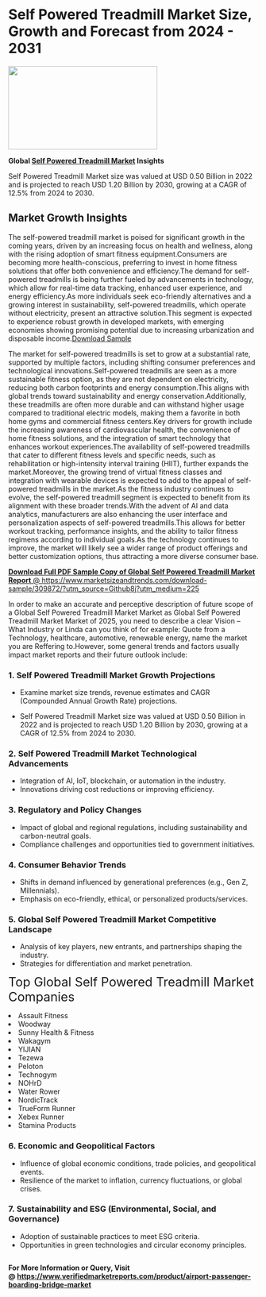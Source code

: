 <H1>Self Powered Treadmill Market Size, Growth and Forecast from 2024 - 2031</H1><img class="aligncenter size-medium wp-image-584254" src="https://thirdeyenews.in/wp-content/uploads/2024/09/Global-Market-Research-300x168.jpeg" alt="" width="300" height="168" /><p><strong>Global&nbsp;<a href="https://www.marketsizeandtrends.com/download-sample/309872/?utm_source=Github8j?utm_medium=225">Self Powered Treadmill Market</a> Insights</strong></p><p>Self Powered Treadmill Market size was valued at USD 0.50 Billion in 2022 and is projected to reach USD 1.20 Billion by 2030, growing at a CAGR of 12.5% from 2024 to 2030.</p><p><h2>Market Growth Insights</h2> <p>The self-powered treadmill market is poised for significant growth in the coming years, driven by an increasing focus on health and wellness, along with the rising adoption of smart fitness equipment.Consumers are becoming more health-conscious, preferring to invest in home fitness solutions that offer both convenience and efficiency.The demand for self-powered treadmills is being further fueled by advancements in technology, which allow for real-time data tracking, enhanced user experience, and energy efficiency.As more individuals seek eco-friendly alternatives and a growing interest in sustainability, self-powered treadmills, which operate without electricity, present an attractive solution.This segment is expected to experience robust growth in developed markets, with emerging economies showing promising potential due to increasing urbanization and disposable income.<a href="#">Download Sample</a></p> <p>The market for self-powered treadmills is set to grow at a substantial rate, supported by multiple factors, including shifting consumer preferences and technological innovations.Self-powered treadmills are seen as a more sustainable fitness option, as they are not dependent on electricity, reducing both carbon footprints and energy consumption.This aligns with global trends toward sustainability and energy conservation.Additionally, these treadmills are often more durable and can withstand higher usage compared to traditional electric models, making them a favorite in both home gyms and commercial fitness centers.Key drivers for growth include the increasing awareness of cardiovascular health, the convenience of home fitness solutions, and the integration of smart technology that enhances workout experiences.The availability of self-powered treadmills that cater to different fitness levels and specific needs, such as rehabilitation or high-intensity interval training (HIIT), further expands the market.Moreover, the growing trend of virtual fitness classes and integration with wearable devices is expected to add to the appeal of self-powered treadmills in the market.As the fitness industry continues to evolve, the self-powered treadmill segment is expected to benefit from its alignment with these broader trends.With the advent of AI and data analytics, manufacturers are also enhancing the user interface and personalization aspects of self-powered treadmills.This allows for better workout tracking, performance insights, and the ability to tailor fitness regimens according to individual goals.As the technology continues to improve, the market will likely see a wider range of product offerings and better customization options, thus attracting a more diverse consumer base.<a href="#"></p><p><span class=""><strong>Download Full PDF Sample Copy of Global Self Powered Treadmill Market Report</strong> @ <a href="https://www.marketsizeandtrends.com/download-sample/309872/?utm_source=Github8j?utm_medium=225" target="_blank">https://www.marketsizeandtrends.com/download-sample/309872/?utm_source=Github8j?utm_medium=225</a></span></p><p>In order to make an accurate and perceptive description of future scope of a Global&nbsp;Self Powered Treadmill Market Market as Global&nbsp;Self Powered Treadmill Market Market of 2025, you need to describe a clear Vision &ndash; What Industry or Linda can you think of for example: Quote from a Technology, healthcare, automotive, renewable energy, name the market you are Reffering to.However, some general trends and factors usually impact market reports and their future outlook include:</p><h3>1.&nbsp;<strong>Self Powered Treadmill Market Growth Projections</strong></h3><ul><li>Examine market size trends, revenue estimates and CAGR (Compounded Annual Growth Rate) projections.</li><li><p>Self Powered Treadmill Market size was valued at USD 0.50 Billion in 2022 and is projected to reach USD 1.20 Billion by 2030, growing at a CAGR of 12.5% from 2024 to 2030.</p></li></ul><h3>2.&nbsp;<strong>Self Powered Treadmill Market Technological Advancements</strong></h3><ul><li>Integration of AI, IoT, blockchain, or automation in the industry.</li><li>Innovations driving cost reductions or improving efficiency.</li></ul><h3>3.&nbsp;<strong>Regulatory and Policy Changes</strong></h3><ul><li>Impact of global and regional regulations, including sustainability and carbon-neutral goals.</li><li>Compliance challenges and opportunities tied to government initiatives.</li></ul><h3>4.&nbsp;<strong>Consumer Behavior Trends</strong></h3><ul><li>Shifts in demand influenced by generational preferences (e.g., Gen Z, Millennials).</li><li>Emphasis on eco-friendly, ethical, or personalized products/services.</li></ul><h3>5.&nbsp;<strong>Global Self Powered Treadmill Market Competitive Landscape</strong></h3><ul><li>Analysis of key players, new entrants, and partnerships shaping the industry.</li><li>Strategies for differentiation and market penetration.</li></ul><p data-pm-slice="1 1 []"><span style="color: inherit; font-family: inherit; font-size: 25px;">Top Global Self Powered Treadmill Market Companies</span></p><div class="" data-test-id=""><p><li>Assault Fitness</li><li> Woodway</li><li> Sunny Health & Fitness</li><li> Wakagym</li><li> YIJIAN</li><li> Tezewa</li><li> Peloton</li><li> Technogym</li><li> NOHrD</li><li> Water Rower</li><li> NordicTrack</li><li> TrueForm Runner</li><li> Xebex Runner</li><li> Stamina Products</li></p></div><h3>6.&nbsp;<strong>Economic and Geopolitical Factors</strong></h3><ul><li>Influence of global economic conditions, trade policies, and geopolitical events.</li><li>Resilience of the market to inflation, currency fluctuations, or global crises.</li></ul><h3>7.&nbsp;<strong>Sustainability and ESG (Environmental, Social, and Governance)</strong></h3><ul><li>Adoption of sustainable practices to meet ESG criteria.</li><li>Opportunities in green technologies and circular economy principles.</li></ul><h2><strong style="font-size: 14px;">For More Information or Query, Visit @&nbsp;</strong><a style="background-color: #ffffff; font-size: 14px;" href="https://www.marketsizeandtrends.com/report/self-powered-treadmill-market/" target="_blank">https://www.verifiedmarketreports.com/product/airport-passenger-boarding-bridge-market</a></h2>